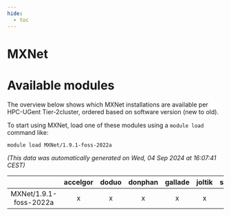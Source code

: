 ```yaml
---
hide:
  - toc
---
```


MXNet
=====

# Available modules


The overview below shows which MXNet installations are available per HPC-UGent Tier-2cluster, ordered based on software version (new to old).

To start using MXNet, load one of these modules using a `module load` command like:

```shell
module load MXNet/1.9.1-foss-2022a
```

*(This data was automatically generated on Wed, 04 Sep 2024 at 16:07:41 CEST)*  

| |accelgor|doduo|donphan|gallade|joltik|shinx|skitty|
| :---: | :---: | :---: | :---: | :---: | :---: | :---: | :---: |
|MXNet/1.9.1-foss-2022a|x|x|x|x|x|-|x|
